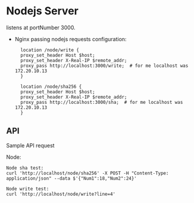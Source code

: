 # Nodejs Server

listens at portNumber 3000.
- Nginx passing nodejs requests configuration:

        location /node/write { 
        proxy_set_header Host $host;
        proxy_set_header X-Real-IP $remote_addr;
        proxy_pass http://localhost:3000/write;  # for me localhost was 172.20.10.13
        }

        location /node/sha256 { 
        proxy_set_header Host $host;
        proxy_set_header X-Real-IP $remote_addr;
        proxy_pass http://localhost:3000/sha;  # for me localhost was 172.20.10.13
        }

## API
Sample API request 

Node:

	Node sha test:
	curl 'http://localhost/node/sha256' -X POST -H "Content-Type: application/json" --data $'{"Num1":18,"Num2":24}'

	Node write test:
	curl 'http://localhost/node/write?line=4'
